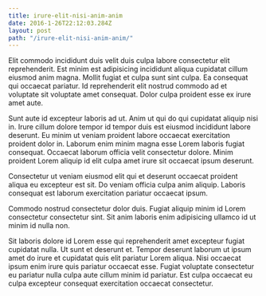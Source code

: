 ```yaml
---
title: irure-elit-nisi-anim-anim
date: 2016-1-26T22:12:03.284Z
layout: post
path: "/irure-elit-nisi-anim-anim/"
---
```


Elit commodo incididunt duis velit duis culpa labore consectetur elit reprehenderit. Est minim est adipisicing incididunt aliqua cupidatat cillum eiusmod anim magna. Mollit fugiat et culpa sunt sint culpa. Ea consequat qui occaecat pariatur. Id reprehenderit elit nostrud commodo ad et voluptate sit voluptate amet consequat. Dolor culpa proident esse ex irure amet aute.

Sunt aute id excepteur laboris ad ut. Anim ut qui do qui cupidatat aliquip nisi in. Irure cillum dolore tempor id tempor duis est eiusmod incididunt labore deserunt. Eu minim ut veniam proident labore occaecat exercitation proident dolor in. Laborum enim minim magna esse Lorem laboris fugiat consequat. Occaecat laborum officia velit consectetur dolore. Minim proident Lorem aliquip id elit culpa amet irure sit occaecat ipsum deserunt.

Consectetur ut veniam eiusmod elit qui et deserunt occaecat proident aliqua eu excepteur est sit. Do veniam officia culpa anim aliquip. Laboris consequat est laborum exercitation pariatur occaecat ipsum.

Commodo nostrud consectetur dolor duis. Fugiat aliquip minim id Lorem consectetur consectetur sint. Sit anim laboris enim adipisicing ullamco id ut minim id nulla non.

Sit laboris dolore id Lorem esse qui reprehenderit amet excepteur fugiat cupidatat nulla. Ut sunt et deserunt et. Tempor deserunt laborum ut ipsum amet do irure et cupidatat quis elit pariatur Lorem aliqua. Nisi occaecat ipsum enim irure quis pariatur occaecat esse. Fugiat voluptate consectetur eu pariatur nulla culpa aute cillum minim id pariatur. Est culpa occaecat eu culpa excepteur consequat exercitation occaecat consectetur.